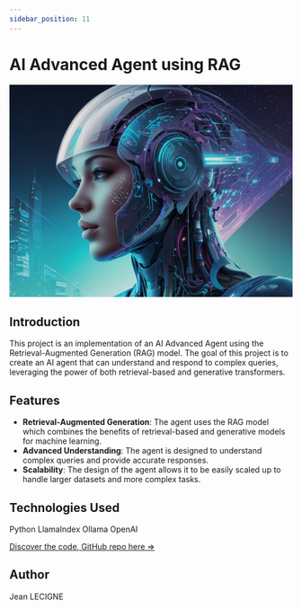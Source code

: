 ```yaml
---
sidebar_position: 11
---
```


# AI Advanced Agent using RAG

![AI bot img](../../static/img/project_img/Default_Crez_une_illustration_futuriste_mettant_en_scne_un_age_1.jpg)

## Introduction

This project is an implementation of an AI Advanced Agent using the Retrieval-Augmented Generation (RAG) model. The goal of this project is to create an AI agent that can understand and respond to complex queries, leveraging the power of both retrieval-based and generative transformers.

## Features

- **Retrieval-Augmented Generation**: The agent uses the RAG model which combines the benefits of retrieval-based and generative models for machine learning.
- **Advanced Understanding**: The agent is designed to understand complex queries and provide accurate responses.
- **Scalability**: The design of the agent allows it to be easily scaled up to handle larger datasets and more complex tasks.


## Technologies Used

Python LlamaIndex Ollama OpenAI

[Discover the code, GitHub repo here =>](https://github.com/Phenixjj/Maydays/tree/master/md-p-11_Crew-AI-and-RAG)

## Author
Jean LECIGNE